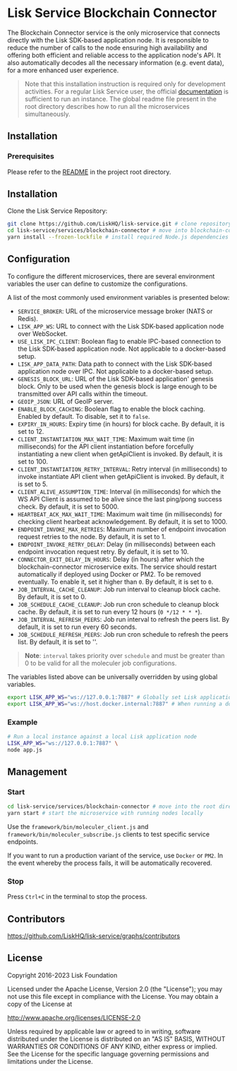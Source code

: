 # Lisk Service Blockchain Connector

The Blockchain Connector service is the only microservice that connects directly with the Lisk SDK-based application node. It is responsible to reduce the number of calls to the node ensuring high availability and offering both efficient and reliable access to the application node's API. It also automatically decodes all the necessary information (e.g. event data), for a more enhanced user experience.

> Note that this installation instruction is required only for development activities. For a regular Lisk Service user, the official [documentation](https://lisk.com/documentation/lisk-service/) is sufficient to run an instance. The global readme file present in the root directory describes how to run all the microservices simultaneously.

## Installation

### Prerequisites

Please refer to the [README](../../README.md) in the project root directory.

## Installation

Clone the Lisk Service Repository:

```bash
git clone https://github.com/LiskHQ/lisk-service.git # clone repository
cd lisk-service/services/blockchain-connector # move into blockchain-connector microservice directory
yarn install --frozen-lockfile # install required Node.js dependencies
```

## Configuration

To configure the different microservices, there are several environment variables the user can define to customize the configurations.

A list of the most commonly used environment variables is presented below:

- `SERVICE_BROKER`: URL of the microservice message broker (NATS or Redis).
- `LISK_APP_WS`: URL to connect with the Lisk SDK-based application node over WebSocket.
- `USE_LISK_IPC_CLIENT`: Boolean flag to enable IPC-based connection to the Lisk SDK-based application node. Not applicable to a docker-based setup.
- `LISK_APP_DATA_PATH`: Data path to connect with the Lisk SDK-based application node over IPC. Not applicable to a docker-based setup.
- `GENESIS_BLOCK_URL`: URL of the Lisk SDK-based application' genesis block. Only to be used when the genesis block is large enough to be transmitted over API calls within the timeout.
- `GEOIP_JSON`: URL of GeoIP server.
- `ENABLE_BLOCK_CACHING`: Boolean flag to enable the block caching. Enabled by default. To disable, set it to `false`.
- `EXPIRY_IN_HOURS`: Expiry time (in hours) for block cache. By default, it is set to 12.
- `CLIENT_INSTANTIATION_MAX_WAIT_TIME`: Maximum wait time (in milliseconds) for the API client instantiation before forcefully instantiating a new client when getApiClient is invoked. By default, it is set to 100.
- `CLIENT_INSTANTIATION_RETRY_INTERVAL`: Retry interval (in milliseconds) to invoke instantiate API client when getApiClient is invoked. By default, it is set to 5.
- `CLIENT_ALIVE_ASSUMPTION_TIME`: Interval (in milliseconds) for which the WS API Client is assumed to be alive since the last ping/pong success check. By default, it is set to 5000.
- `HEARTBEAT_ACK_MAX_WAIT_TIME`: Maximum wait time (in milliseconds) for checking client hearbeat acknowledgement. By default, it is set to 1000.
- `ENDPOINT_INVOKE_MAX_RETRIES`: Maximum number of endpoint invocation request retries to the node. By default, it is set to 1.
- `ENDPOINT_INVOKE_RETRY_DELAY`: Delay (in milliseconds) between each endpoint invocation request retry. By default, it is set to 10.
- `CONNECTOR_EXIT_DELAY_IN_HOURS`: Delay (in hours) after which the blockchain-connector microservice exits. The service should restart automatically if deployed using Docker or PM2. To be removed eventually. To enable it, set it higher than `0`. By default, it is set to `0`.
- `JOB_INTERVAL_CACHE_CLEANUP`: Job run interval to cleanup block cache. By default, it is set to 0.
- `JOB_SCHEDULE_CACHE_CLEANUP`: Job run cron schedule to cleanup block cache. By default, it is set to run every 12 hours (`0 */12 * * *`).
- `JOB_INTERVAL_REFRESH_PEERS`: Job run interval to refresh the peers list. By default, it is set to run every 60 seconds.
- `JOB_SCHEDULE_REFRESH_PEERS`: Job run cron schedule to refresh the peers list. By default, it is set to ''.

> **Note**: `interval` takes priority over `schedule` and must be greater than 0 to be valid for all the moleculer job configurations.

The variables listed above can be universally overridden by using global variables.

```bash
export LISK_APP_WS="ws://127.0.0.1:7887" # Globally set Lisk application node URL
export LISK_APP_WS="ws://host.docker.internal:7887" # When running a docker-based setup
```

### Example

```bash
# Run a local instance against a local Lisk application node
LISK_APP_WS="ws://127.0.0.1:7887" \
node app.js
```

## Management

### Start

```bash
cd lisk-service/services/blockchain-connector # move into the root directory of the blockchain-connector microservice
yarn start # start the microservice with running nodes locally
```

Use the `framework/bin/moleculer_client.js` and `framework/bin/moleculer_subscribe.js` clients to test specific service endpoints.

If you want to run a production variant of the service, use `Docker` or `PM2`. In the event whereby the process fails, it will be automatically recovered.

### Stop

Press `Ctrl+C` in the terminal to stop the process.

## Contributors

https://github.com/LiskHQ/lisk-service/graphs/contributors

## License

Copyright 2016-2023 Lisk Foundation

Licensed under the Apache License, Version 2.0 (the "License");
you may not use this file except in compliance with the License.
You may obtain a copy of the License at

http://www.apache.org/licenses/LICENSE-2.0

Unless required by applicable law or agreed to in writing, software
distributed under the License is distributed on an "AS IS" BASIS,
WITHOUT WARRANTIES OR CONDITIONS OF ANY KIND, either express or implied.
See the License for the specific language governing permissions and
limitations under the License.

[lisk documentation site]: https://lisk.com/documentation
